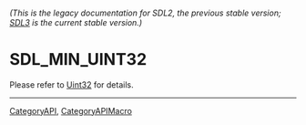 ###### (This is the legacy documentation for SDL2, the previous stable version; [SDL3](https://wiki.libsdl.org/SDL3/) is the current stable version.)
# SDL_MIN_UINT32

Please refer to [Uint32](Uint32) for details.

----
[CategoryAPI](CategoryAPI), [CategoryAPIMacro](CategoryAPIMacro)

